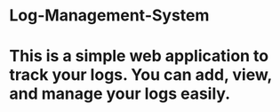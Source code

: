 # Log-Management-System

<h1>This is a simple web application to track your logs. You can add, view, and manage your logs easily.</h1>

